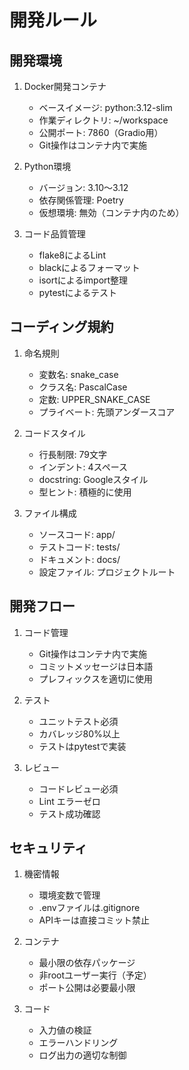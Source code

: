 # 開発ルール

## 開発環境
1. Docker開発コンテナ
   - ベースイメージ: python:3.12-slim
   - 作業ディレクトリ: ~/workspace
   - 公開ポート: 7860（Gradio用）
   - Git操作はコンテナ内で実施

2. Python環境
   - バージョン: 3.10～3.12
   - 依存関係管理: Poetry
   - 仮想環境: 無効（コンテナ内のため）

3. コード品質管理
   - flake8によるLint
   - blackによるフォーマット
   - isortによるimport整理
   - pytestによるテスト

## コーディング規約
1. 命名規則
   - 変数名: snake_case
   - クラス名: PascalCase
   - 定数: UPPER_SNAKE_CASE
   - プライベート: 先頭アンダースコア

2. コードスタイル
   - 行長制限: 79文字
   - インデント: 4スペース
   - docstring: Googleスタイル
   - 型ヒント: 積極的に使用

3. ファイル構成
   - ソースコード: app/
   - テストコード: tests/
   - ドキュメント: docs/
   - 設定ファイル: プロジェクトルート

## 開発フロー
1. コード管理
   - Git操作はコンテナ内で実施
   - コミットメッセージは日本語
   - プレフィックスを適切に使用

2. テスト
   - ユニットテスト必須
   - カバレッジ80%以上
   - テストはpytestで実装

3. レビュー
   - コードレビュー必須
   - Lint エラーゼロ
   - テスト成功確認

## セキュリティ
1. 機密情報
   - 環境変数で管理
   - .envファイルは.gitignore
   - APIキーは直接コミット禁止

2. コンテナ
   - 最小限の依存パッケージ
   - 非rootユーザー実行（予定）
   - ポート公開は必要最小限

3. コード
   - 入力値の検証
   - エラーハンドリング
   - ログ出力の適切な制御 
